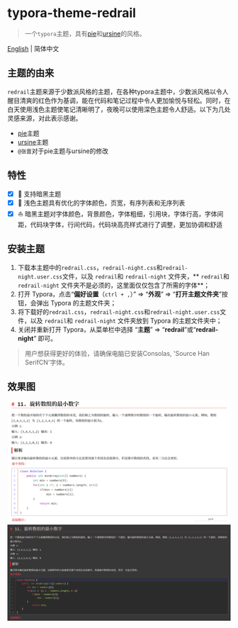 # typora-theme-redrail
> 一个`typora`主题，具有[pie](https://github.com/shrugginG/typora-theme-pie)和[ursine](https://github.com/danielduyixin/typora-theme-ursine)的风格。

[English](./README.md) | 简体中文
## 主题的由来
`redrail`主题来源于少数派风格的主题，在各种typora主题中，少数派风格以令人醒目清爽的红色作为基调，能在代码和笔记过程中令人更加愉悦与轻松。同时，在白天使用浅色主题使笔记清晰明了，夜晚可以使用深色主题令人舒适。以下为几处灵感来源，对此表示感谢。
- [pie](https://github.com/shrugginG/typora-theme-pie)主题
- [ursine](https://github.com/danielduyixin/typora-theme-ursine)主题
- `@张晋`对于pie主题与ursine的修改
## 特性
- [x]  :baby_chick: 支持暗黑主题
- [x]  :rocket: 浅色主题具有优化的字体颜色，页宽，有序列表和无序列表
- [x]  :sailboat: 暗黑主题对字体颜色，背景颜色，字体粗细，引用块，字体行高，字体间距，代码块字体，行间代码，代码块高亮样式进行了调整，更加协调和舒适
## 安装主题
1. 下载本主题中的`redrail.css`，`redrail-night.css`和`redrail-night.user.css`文件，以及 `redrail`和 `redrail-night` 文件夹，** `redrail`和 `redrail-night` 文件夹不是必须的，这里面仅仅包含了所需的字体**；
2. 打开 Typora，点击“**偏好设置**（`ctrl + ,`）” => “**外观**” => “**打开主题文件夹**”按钮，会弹出 Typora 的主题文件夹；
3. 将下载好的`redrail.css`，`redrail-night.css`和`redrail-night.user.css`文件，以及 `redrail`和 `redrail-night` 文件夹放到 Typora 的主题文件夹中；
4. 关闭并重新打开 Typora，从菜单栏中选择 “**主题**” => “**redrail**”或“**redrail-night**” 即可。

>用户想获得更好的体验，请确保电脑已安装Consolas, 'Source Han SerifCN'字体。

## 效果图
![light-theme](README_CN.assets/light-theme.png)
![dark-theme](README_CN.assets/dark-theme.png)
